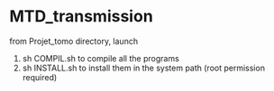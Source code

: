 # MTD_transmission

from Projet_tomo directory, launch
1. sh COMPIL.sh
to compile all the programs
2. sh INSTALL.sh 
to install them in the system path (root permission required)
